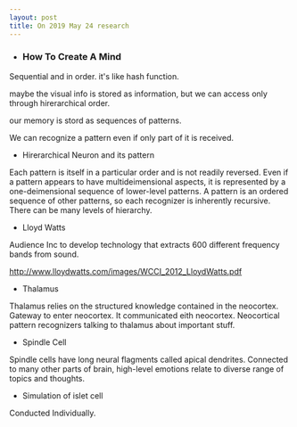 ```yaml
---
layout: post
title: On 2019 May 24 research
---
```



* ### How To Create A Mind


Sequential and in order. it's like hash function. 


maybe the visual info is stored as information, but we can access only through hirerarchical order.

our memory is stord as sequences of patterns.

We can recognize a pattern even if only part of it is received. 



- Hirerarchical Neuron and its pattern

Each pattern is itself in a particular order and is not readily reversed. Even if a pattern appears to have
multideimensional aspects, it is represented by a one-deimensional sequence of lower-level patterns.
A pattern is an ordered sequence of other patterns, so each recognizer is inherently recursive.
There can be many levels of hierarchy.


- Lloyd Watts



Audience Inc to develop technology that extracts 600 different frequency  bands from sound.

http://www.lloydwatts.com/images/WCCI_2012_LloydWatts.pdf



- Thalamus



Thalamus relies on the structured knowledge contained in the neocortex.
Gateway to enter neocortex. It communicated eith neocortex. Neocortical pattern recognizers talking to thalamus about important stuff.

- Spindle Cell



Spindle cells have long neural flagments called apical dendrites. Connected to many other parts of brain, high-level emotions relate to diverse range of topics and thoughts. 



- Simulation of islet cell



Conducted Individually.






